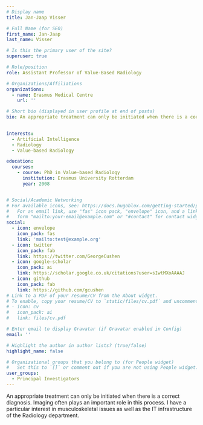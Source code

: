 ```yaml
---
# Display name
title: Jan-Jaap Visser

# Full Name (for SEO)
first_name: Jan-Jaap  
last_name: Visser

# Is this the primary user of the site?
superuser: true

# Role/position
role: Assistant Professor of Value-Based Radiology

# Organizations/Affiliations
organizations:
  - name: Erasmus Medical Centre
    url: ''

# Short bio (displayed in user profile at end of posts)
bio: An appropriate treatment can only be initiated when there is a correct diagnosis. Imaging often plays an important role in this process. I have a particular interest in musculoskeletal issues as well as the IT infrastructure of the Radiology department.
 

interests:
  - Artificial Intelligence
  - Radiology
  - Value-based Radiology

education:
  courses:
    - course: PhD in Value-based Radiology
      institution: Erasmus University Rotterdam
      year: 2008


# Social/Academic Networking
# For available icons, see: https://docs.hugoblox.com/getting-started/page-builder/#icons
#   For an email link, use "fas" icon pack, "envelope" icon, and a link in the
#   form "mailto:your-email@example.com" or "#contact" for contact widget.
social:
  - icon: envelope
    icon_pack: fas
    link: 'mailto:test@example.org'
  - icon: twitter
    icon_pack: fab
    link: https://twitter.com/GeorgeCushen
  - icon: google-scholar
    icon_pack: ai
    link: https://scholar.google.co.uk/citations?user=sIwtMXoAAAAJ
  - icon: github
    icon_pack: fab
    link: https://github.com/gcushen
# Link to a PDF of your resume/CV from the About widget.
# To enable, copy your resume/CV to `static/files/cv.pdf` and uncomment the lines below.
# - icon: cv
#   icon_pack: ai
#   link: files/cv.pdf

# Enter email to display Gravatar (if Gravatar enabled in Config)
email: ''

# Highlight the author in author lists? (true/false)
highlight_name: false

# Organizational groups that you belong to (for People widget)
#   Set this to `[]` or comment out if you are not using People widget.
user_groups:
  - Principal Investigators 
---
```


An appropriate treatment can only be initiated when there is a correct diagnosis. Imaging often plays an important role in this process. I have a particular interest in musculoskeletal issues as well as the IT infrastructure of the Radiology department.